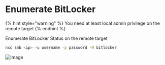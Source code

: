 # Enumerate BitLocker

{% hint style="warning" %}
You need at least local admin privilege on the remote target
{% endhint %}

Enumerate BitLocker Status on the remote target

```bash
nxc smb <ip> -u username -p password -M bitlocker
```

![image](https://github.com/user-attachments/assets/646b68b7-9eaa-4cdf-b3dd-7e6e23bbfbc4)
